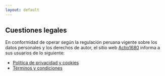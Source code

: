 ```yaml
---
layout: default
---
```


## Cuestiones legales
En conformidad de operar según la regulación peruana vigente sobre los datos personales y los derechos de autor, el sitio web [Actio1680](actio1680.github.io) informa a sus usuarios de lo siguiente: 
- [Política de privacidad y cookies](politica-privacidad-cookies.md)
- [Términos y condiciones](terminos-condiciones.md)

<br>
<br>
